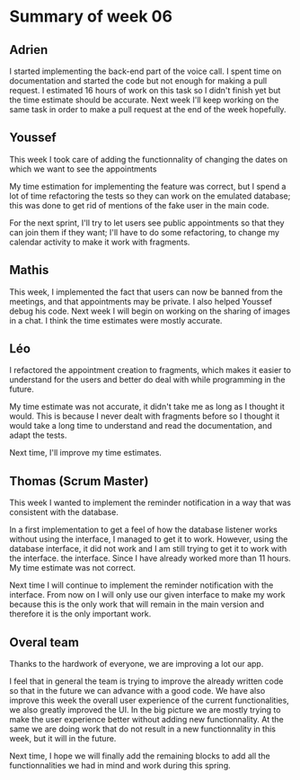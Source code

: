 # Summary of week 06


## Adrien 
I started implementing the back-end part of the voice call. I spent time on documentation and started the code but not enough for making a pull request.
I estimated 16 hours of work on this task so I didn't finish yet but the time estimate should be accurate.
Next week I'll keep working on the same task in order to make a pull request at the end of the week hopefully.


## Youssef
This week I took care of adding the functionnality of changing the dates on which we want to see the appointments

My time estimation for implementing the feature was correct, but I spend a lot of time refactoring the tests so they can work on the emulated database;
this was done to get rid of mentions of the fake user in the main code.

For the next sprint, I'll try to let users see public appointments so that they can join them if they want; I'll have to do some refactoring, to change
my calendar activity to make it work with fragments.


## Mathis 
This week, I implemented the fact that users can now be banned from the meetings, and that appointments may be private. I also helped Youssef debug his code.
Next week I will begin on working on the sharing of images in a chat.
I think the time estimates were mostly accurate.

## Léo

I refactored the appointment creation to fragments, which makes it easier to understand for the users and better do deal with while programming in the future.

My time estimate was not accurate, it didn't take me as long as I thought it would. This is because I never dealt with fragments before so I thought it would take a long time to understand and read the documentation, and adapt the tests.

Next time, I'll improve my time estimates.


## Thomas (Scrum Master)
This week I wanted to implement the reminder notification in a way that was consistent with the database. 

In a first implementation to get a feel of how the database listener works without using the interface, I managed to get it to work. However, using the database interface, it did not work and I am still trying to get it to work with the interface.
the interface. Since I have already worked more than 11 hours. My time estimate was not correct.

Next time I will continue to implement the reminder notification with the interface. From now on I will only use our given interface
to make my work because this is the only work that will remain in the main version and therefore it is the only important work.

## Overal team

Thanks to the hardwork of everyone, we are improving a lot our app. 

I feel that in general the team is trying to improve the already written code so that in the future we can advance with a good code. We have also improve this week the overall user experience of the current functionalities, we also greatly improved the UI. In the big picture we are mostly trying to make the user experience better without adding new functionnality. At the same we are doing work that do not result in a new functionnality in this week, but it 
will in the future.


Next time, I hope we will finally add the remaining blocks to add all the functionnalities we had in mind and work during this spring.


